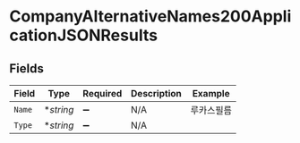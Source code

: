 # CompanyAlternativeNames200ApplicationJSONResults


## Fields

| Field              | Type               | Required           | Description        | Example            |
| ------------------ | ------------------ | ------------------ | ------------------ | ------------------ |
| `Name`             | **string*          | :heavy_minus_sign: | N/A                | 루카스필름              |
| `Type`             | **string*          | :heavy_minus_sign: | N/A                |                    |